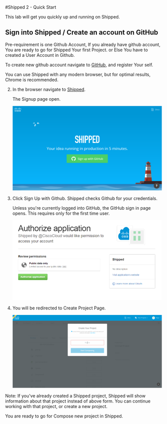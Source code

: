 #Shipped 2 - Quick Start

This lab will get you quickly up and running on Shipped.

## Sign into Shipped / Create an account on GitHub

Pre-requirement is one Github Account, If you already have github account, You are ready to go for Shipped Your first Project.
or Else You have to created a User Account in Github.

To create new github account navigate to <a href="https://github.com/join" target="_blank">GitHub</a>, and register Your self. 
     
You can use Shipped with any modern browser, but for optimal results, Chrome is recommended.

2. In the browser navigate to <a href="https://ciscoshipped.io/" target="_blank">Shipped</a>.

	 The Signup page open. 

	![](assets/1_1.png)
    
3. Click Sign Up with Github. Shipped checks Github for your credentials.

    Unless you're currently logged into GitHub, the GitHub sign in page opens. This requires only for the first time user.
    
    ![](assets/1_2.PNG)
    
4. You will be redirected to Create Project Page.

    ![](assets/1_3.PNG)

Note: If you've already created a Shipped project, Shipped will show information about that project instead of above form. You can continue working with that project, or create a new project.

You are ready to go for Compose new project in Shipped.